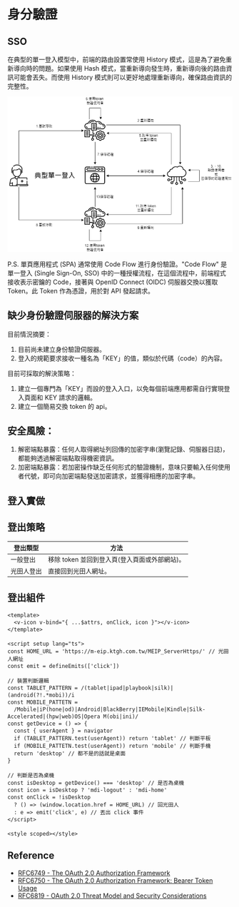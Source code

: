 # 身分驗證
## SSO
在典型的單一登入模型中，前端的路由設置常使用 History 模式，這是為了避免重新導向時的問題。如果使用 Hash 模式，當重新導向發生時，重新導向後的路由資訊可能會丟失。而使用 History 模式則可以更好地處理重新導向，確保路由資訊的完整性。

![](/sso.png)

P.S. 單頁應用程式 (SPA) 通常使用 Code Flow 進行身份驗證。"Code Flow" 是單一登入 (Single Sign-On, SSO) 中的一種授權流程，在這個流程中，前端程式接收表示密鑰的 Code，接著與 OpenID Connect (OIDC) 伺服器交換以獲取 Token。此 Token 作為憑證，用於對 API 發起請求。

## 缺少身份驗證伺服器的解決方案

目前情況摘要：
1. 目前尚未建立身份驗證伺服器。
2. 登入的規範要求接收一種名為「KEY」的值，類似於代碼（code）的內容。

目前可採取的解決策略：
1. 建立一個專門為「KEY」而設的登入入口，以免每個前端應用都需自行實現登入頁面和 KEY 請求的邏輯。
2. 建立一個簡易交換 token 的 api。

## 安全風險：
1. 解密端點暴露：任何人取得網址列回傳的加密字串(瀏覽記錄、伺服器日誌)，都能夠透過解密端點取得機密資訊。
2. 加密端點暴露：若加密操作缺乏任何形式的驗證機制，意味只要輸入任何使用者代號，即可向加密端點發送加密請求，並獲得相應的加密字串。

## 登入實做

## 登出策略
|登出類型|方法|
|-|-|
|一般登出| 移除 token 並回到登入頁(登入頁面或外部網站)。|
|光田人登出| 直接回到光田人網址。|

## 登出組件
```vue
<template>
  <v-icon v-bind="{ ...$attrs, onClick, icon }"></v-icon>
</template>

<script setup lang="ts">
const HOME_URL = 'https://m-eip.ktgh.com.tw/MEIP_ServerHttps/' // 光田人網址
const emit = defineEmits(['click'])

// 裝置判斷邏輯
const TABLET_PATTERN = /(tablet|ipad|playbook|silk)|(android(?!.*mobi))/i
const MOBILE_PATTETN =
  /Mobile|iP(hone|od)|Android|BlackBerry|IEMobile|Kindle|Silk-Accelerated|(hpw|web)OS|Opera M(obi|ini)/
const getDevice = () => {
  const { userAgent } = navigator
  if (TABLET_PATTERN.test(userAgent)) return 'tablet' // 判斷平板
  if (MOBILE_PATTETN.test(userAgent)) return 'mobile' // 判斷手機
  return 'desktop' // 都不是的話就是桌面
}

// 判斷是否為桌機
const isDesktop = getDevice() === 'desktop' // 是否為桌機
const icon = isDesktop ? 'mdi-logout' : 'mdi-home'
const onClick = !isDesktop
  ? () => (window.location.href = HOME_URL) // 回光田人
  : e => emit('click', e) // 丟出 click 事件
</script>

<style scoped></style>
```

## Reference
- [RFC6749 - The OAuth 2.0 Authorization Framework](https://datatracker.ietf.org/doc/html/rfc6749)
- [RFC6750 - The OAuth 2.0 Authorization Framework: Bearer Token Usage](https://datatracker.ietf.org/doc/html/rfc6750)
- [RFC6819 - OAuth 2.0 Threat Model and Security Considerations](https://datatracker.ietf.org/doc/html/rfc6819)